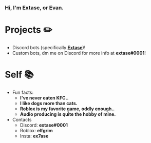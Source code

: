 ### Hi, I'm Extase, or Evan.

# Projects ✏️
+ Discord bots (specifically **[Extase](https://github.com/ex7ase/Extase)**)!
+ Custom bots, dm me on Discord for more info at **extase#0001**!
# Self 📚
+ Fun facts:
  - **I've never eaten KFC..**
  - **I like dogs more than cats.**
  - **Roblox is my favorite game, oddly enough..**
  - **Audio producing is quite the hobby of mine.**
+ Contacts
  - Discord: **extase#0001**
  - Roblox: **elfgrim**
  - Insta: **ex7ase**
